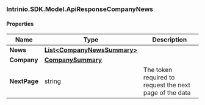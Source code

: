 [//]: # (CLASS:Intrinio.SDK.Model.ApiResponseCompanyNews)

[//]: # (KIND:object)

### Intrinio.SDK.Model.ApiResponseCompanyNews
#### Properties

[//]: # (START_DEFINITION)

Name | Type | Description
------------ | ------------- | -------------
**News** | [**List&lt;CompanyNewsSummary&gt;**](CompanyNewsSummary.md) |  &nbsp;
**Company** | [**CompanySummary**](CompanySummary.md) |  &nbsp;
**NextPage** | string | The token required to request the next page of the data &nbsp;

[//]: # (END_DEFINITION)


[//]: # (CONTAINED_CLASS:Intrinio.SDK.Model.CompanyNewsSummary)


[//]: # (CONTAINED_CLASS:Intrinio.SDK.Model.CompanySummary)



